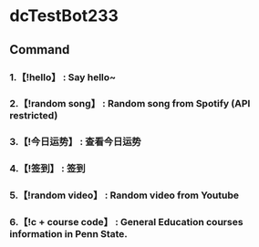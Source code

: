 # dcTestBot233

## Command

### 1.【!hello】 : Say hello~ 

### 2.【!random song】 : Random song from Spotify (API restricted)

### 3.【!今日运势】 : 查看今日运势 

### 4.【!签到】 : 签到

### 5.【!random video】 : Random video from Youtube 

### 6.【!c + course code】 : General Education courses information in Penn State.
